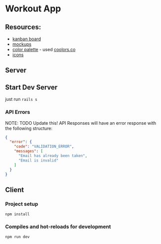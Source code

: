 # Workout App

## Resources:
* [kanban board](https://tree.taiga.io/project/mgreg90-workout-app/epics)
* [mockups](https://www.figma.com/file/woAnBZf3PtHUiJZZOLU8SD/Workout-App)
* [color palette](https://tree.taiga.io/project/mgreg90-workout-app/epics) - used [coolors.co](https://coolors.co/)
* [icons](https://material.io/resources/icons/)

## Server

## Start Dev Server
just run `rails s`

### API Errors
NOTE: TODO Update this!
API Responses will have an error response with the following structure:
```json
{
  "error": {
    "code": "VALIDATION_ERROR",
    "messages": [
      "Email has already been taken",
      "Email is invalid"
    ]
  }
}
```

## Client

### Project setup
```
npm install
```

### Compiles and hot-reloads for development
```
npm run dev
```
